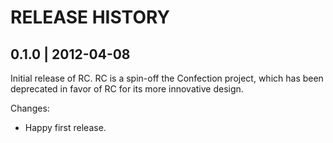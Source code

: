 # RELEASE HISTORY

## 0.1.0 | 2012-04-08

Initial release of RC. RC is a spin-off the Confection project,
which has been deprecated in favor of RC for its more innovative
design.

Changes:

* Happy first release.

